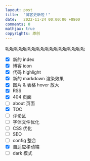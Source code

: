 ```yaml
---
layout: post
title:  "博客更新啦！"
date:   2022-11-24 00:00:00 +0800
comments: 0
mathjax: true
copyrights: 原创
---
```


呃呃呃呃呃呃呃呃呃呃呃呃呃呃呃呃呃呃

- [x] 新的 index
- [x] 博客 icon
- [x] 代码 highlight
- [x] 新的 markdown 渲染效果
- [x] 图片 & 表格 hover 放大
- [x] RSS
- [x] 404 页面
- [ ] about 页面
- [x] TOC
- [ ] 评论区
- [ ] 字体文件优化
- [ ] CSS 优化
- [ ] SEO
- [ ] config 整合
- [x] 自适应移动端
- [ ] dark 模式

